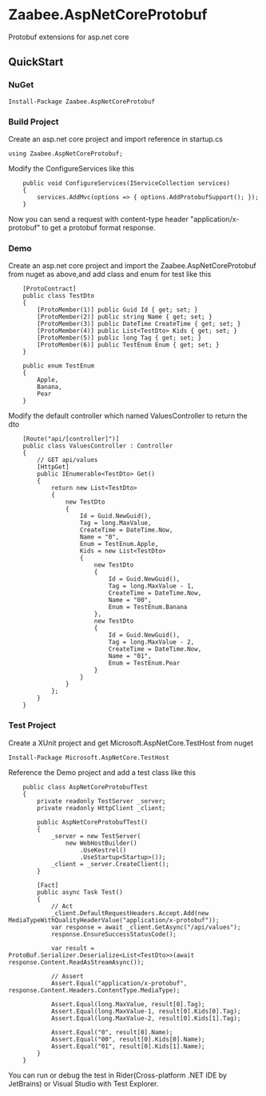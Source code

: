 # Zaabee.AspNetCoreProtobuf

Protobuf extensions for asp.net core

## QuickStart

### NuGet

    Install-Package Zaabee.AspNetCoreProtobuf

### Build Project

Create an asp.net core project and import reference in startup.cs

    using Zaabee.AspNetCoreProtobuf;

Modify the ConfigureServices like this

```CSharp
    public void ConfigureServices(IServiceCollection services)
    {
        services.AddMvc(options => { options.AddProtobufSupport(); });
    }
```

Now you can send a request with content-type header "application/x-protobuf" to get a protobuf format response.

### Demo

Create an asp.net core project and import the Zaabee.AspNetCoreProtobuf from nuget as above,and add class and enum for test like this

```CSharp
    [ProtoContract]
    public class TestDto
    {
        [ProtoMember(1)] public Guid Id { get; set; }
        [ProtoMember(2)] public string Name { get; set; }
        [ProtoMember(3)] public DateTime CreateTime { get; set; }
        [ProtoMember(4)] public List<TestDto> Kids { get; set; }
        [ProtoMember(5)] public long Tag { get; set; }
        [ProtoMember(6)] public TestEnum Enum { get; set; }
    }

    public enum TestEnum
    {
        Apple,
        Banana,
        Pear
    }
```

Modify the default controller which named ValuesController to return the dto

```CSharp
    [Route("api/[controller]")]
    public class ValuesController : Controller
    {
        // GET api/values
        [HttpGet]
        public IEnumerable<TestDto> Get()
        {
            return new List<TestDto>
            {
                new TestDto
                {
                    Id = Guid.NewGuid(),
                    Tag = long.MaxValue,
                    CreateTime = DateTime.Now,
                    Name = "0",
                    Enum = TestEnum.Apple,
                    Kids = new List<TestDto>
                    {
                        new TestDto
                        {
                            Id = Guid.NewGuid(),
                            Tag = long.MaxValue - 1,
                            CreateTime = DateTime.Now,
                            Name = "00",
                            Enum = TestEnum.Banana
                        },
                        new TestDto
                        {
                            Id = Guid.NewGuid(),
                            Tag = long.MaxValue - 2,
                            CreateTime = DateTime.Now,
                            Name = "01",
                            Enum = TestEnum.Pear
                        }
                    }
                }
            };
        }
    }
```

### Test Project

Create a XUnit project and get Microsoft.AspNetCore.TestHost from nuget

    Install-Package Microsoft.AspNetCore.TestHost

Reference the Demo project and add a test class like this

```CSharp
    public class AspNetCoreProtobufTest
    {
        private readonly TestServer _server;
        private readonly HttpClient _client;

        public AspNetCoreProtobufTest()
        {
            _server = new TestServer(
                new WebHostBuilder()
                    .UseKestrel()
                    .UseStartup<Startup>());
            _client = _server.CreateClient();
        }

        [Fact]
        public async Task Test()
        {
            // Act
            _client.DefaultRequestHeaders.Accept.Add(new MediaTypeWithQualityHeaderValue("application/x-protobuf"));
            var response = await _client.GetAsync("/api/values");
            response.EnsureSuccessStatusCode();

            var result = ProtoBuf.Serializer.Deserialize<List<TestDto>>(await response.Content.ReadAsStreamAsync());

            // Assert
            Assert.Equal("application/x-protobuf", response.Content.Headers.ContentType.MediaType);

            Assert.Equal(long.MaxValue, result[0].Tag);
            Assert.Equal(long.MaxValue-1, result[0].Kids[0].Tag);
            Assert.Equal(long.MaxValue-2, result[0].Kids[1].Tag);

            Assert.Equal("0", result[0].Name);
            Assert.Equal("00", result[0].Kids[0].Name);
            Assert.Equal("01", result[0].Kids[1].Name);
        }
    }
```

You can run or debug the test in Rider(Cross-platform .NET IDE by JetBrains) or Visual Studio with Test Explorer.